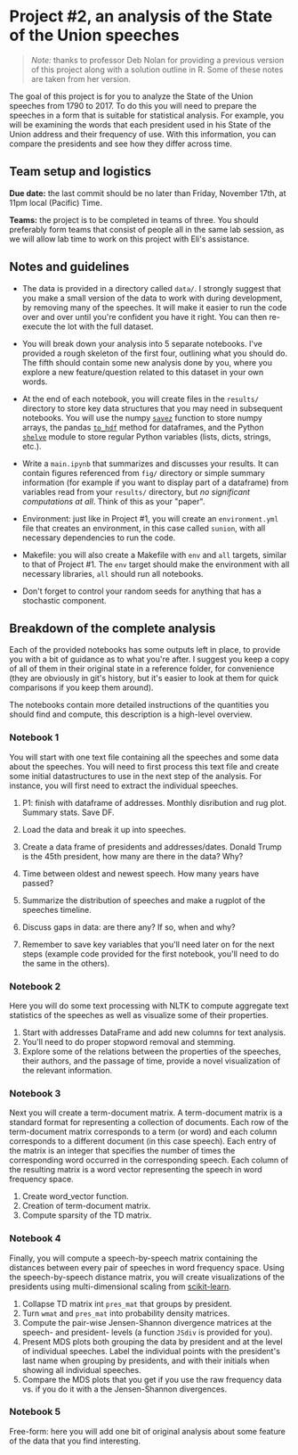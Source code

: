 # Project #2, an analysis of the State of the Union speeches

> *Note:* thanks to professor Deb Nolan for providing a previous version of this project along with a solution outline in R.  Some of these notes are taken from her version.

The goal of this project is for you to analyze the State of the Union speeches from 1790 to 2017. To do this you will need to prepare the speeches in a form that is suitable for statistical analysis. For example, you will be examining the words that each president used in his State of the Union address and their frequency of use. With this information, you can compare the presidents and see how they differ across time.

## Team setup and logistics

**Due date:** the last commit should be no later than Friday, November 17th, at 11pm local (Pacific) Time.

**Teams:** the project is to be completed in teams of three.  You should preferably form teams that consist of people all in the same lab session, as we will allow lab time to work on this project with Eli's assistance.

## Notes and guidelines

* The data is provided in a directory called `data/`.  I strongly suggest that you make a small version of the data to work with during development, by removing many of the speeches.  It will make it easier to run the code over and over until you're confident you have it right. You can then re-execute the lot with the full dataset.

* You will break down your analysis into 5 separate notebooks. I've provided a rough skeleton of the first four, outlining what you should do.  The fifth should contain some new analysis done by you, where you explore a new feature/question related to this dataset in your own words.

* At the end of each notebook, you will create files in the `results/` directory to store key data structures that you may need in subsequent notebooks.  You will use the numpy [`savez`](https://docs.scipy.org/doc/numpy-1.13.0/reference/generated/numpy.savez.html) function to store numpy arrays, the pandas [`to_hdf`](https://pandas.pydata.org/pandas-docs/stable/generated/pandas.DataFrame.to_hdf.html) method for dataframes, and the Python [`shelve`](https://docs.python.org/3/library/shelve.html) module to store regular Python variables (lists, dicts, strings, etc.). 

* Write a `main.ipynb` that summarizes and discusses your results. It can contain figures referenced from `fig/` directory or simple summary information (for example if you want to display part of a dataframe) from variables read from your `results/` directory, but *no significant computations at all*. Think of this as your "paper".

* Environment: just like in Project #1, you will create an `environment.yml` file that creates an environment, in this case called `sunion`, with all necessary dependencies to run the code.

* Makefile: you will also create a Makefile with `env` and `all` targets, similar to that of Project #1. The `env` target should make the environment with all necessary libraries, `all` should run all notebooks.

* Don't forget to control your random seeds for anything that has a stochastic component.


## Breakdown of the complete analysis 

Each of the provided notebooks has some outputs left in place, to provide you with a bit of guidance as to what you're after. I suggest you keep a copy of all of them in their original state in a reference folder, for convenience (they are obviously in git's history, but it's easier to look at them for quick comparisons if you keep them around).

The notebooks contain more detailed instructions of the quantities you should find and compute, this description is a high-level overview.


### Notebook 1

You will start with one text file containing all the speeches and some data about the speeches. You will need to first process this text file and create some initial datastructures to use in the next step of the analysis. For instance, you will first need to extract the individual speeches.

1. P1: finish with dataframe of addresses. Monthly disribution and rug plot. Summary stats. Save DF.

1. Load the data and break it up into speeches.
1. Create a data frame of presidents and addresses/dates. Donald Trump is the 45th president, how many are there in the data? Why?
1. Time between oldest and newest speech. How many years have passed?
1. Summarize the distribution of speeches and make a rugplot of the speeches timeline.
1. Discuss gaps in data: are there any? If so, when and why?
1. Remember to save key variables that you'll need later on for the next steps (example code provided for the first notebook, you'll need to do the same in the others).


### Notebook 2

Here you will do some text processing with NLTK to compute aggregate text statistics of the speeches as well as visualize some of their properties.

1. Start with addresses DataFrame and add new columns for text analysis.
1. You'll need to do proper stopword removal and stemming.
1. Explore some of the relations between the properties of the speeches, their authors, and the passage of time, provide a novel visualization of the relevant information.


### Notebook  3

Next you will create a term-document matrix. A term-document matrix is a standard format for representing a collection of documents. Each row of the term-document matrix corresponds to a term (or word) and each column corresponds to a different document (in this case speech). Each entry of the matrix is an integer that specifies the number of times the corresponding word occurred in the corresponding speech. Each column of the resulting matrix is a word vector representing the speech in word frequency space.


1. Create word_vector function.
1. Creation of term-document matrix.
1. Compute sparsity of the TD matrix.


### Notebook 4

Finally, you will compute a speech-by-speech matrix containing the distances between every pair of speeches in word frequency space. Using the speech-by-speech distance matrix, you will create visualizations of the presidents using multi-dimensional scaling from [scikit-learn](http://scikit-learn.org/stable/modules/generated/sklearn.manifold.MDS.html).

1. Collapse TD matrix int `pres_mat` that groups by president.
1. Turn `wmat` and `pres_mat` into probability density matrices.
1. Compute the pair-wise Jensen-Shannon divergence matrices at the speech- and president- levels (a function `JSdiv` is provided for you).
1. Present MDS plots both grouping the data by president and at the level of individual speeches.  Label the individual points with the president's last name when grouping by presidents, and with their initials when showing all individual speeches.
1. Compare the MDS plots that you get if you use the raw frequency data vs. if you do it with a the Jensen-Shannon divergences.


### Notebook 5

Free-form: here you will add one bit of original analysis about some feature of the data that you find interesting.
